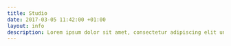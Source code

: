 ```yaml
---
title: Studio
date: 2017-03-05 11:42:00 +01:00
layout: info
description: Lorem ipsum dolor sit amet, consectetur adipiscing elit unde omnis.
---
```


